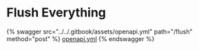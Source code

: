 # Flush Everything

{% swagger src="../../.gitbook/assets/openapi.yml" path="/flush" method="post" %}
[openapi.yml](../../.gitbook/assets/openapi.yml)
{% endswagger %}
